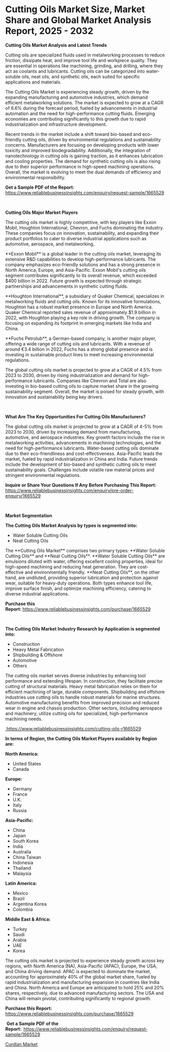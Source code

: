 <p><h1>Cutting Oils Market Size, Market Share and Global Market Analysis Report, 2025 - 2032</h1></p><p><strong>Cutting Oils Market Analysis and Latest Trends</strong></p>
<p><p>Cutting oils are specialized fluids used in metalworking processes to reduce friction, dissipate heat, and improve tool life and workpiece quality. They are essential in operations like machining, grinding, and drilling, where they act as coolants and lubricants. Cutting oils can be categorized into water-soluble oils, neat oils, and synthetic oils, each suited for specific applications and materials.</p><p>The Cutting Oils Market is experiencing steady growth, driven by the expanding manufacturing and automotive industries, which demand efficient metalworking solutions. The market is expected to grow at a CAGR of 6.6% during the forecast period, fueled by advancements in industrial automation and the need for high-performance cutting fluids. Emerging economies are contributing significantly to this growth due to rapid industrialization and infrastructure development.</p><p>Recent trends in the market include a shift toward bio-based and eco-friendly cutting oils, driven by environmental regulations and sustainability concerns. Manufacturers are focusing on developing products with lower toxicity and improved biodegradability. Additionally, the integration of nanotechnology in cutting oils is gaining traction, as it enhances lubrication and cooling properties. The demand for synthetic cutting oils is also rising due to their superior performance in high-speed machining operations. Overall, the market is evolving to meet the dual demands of efficiency and environmental responsibility.</p></p>
<p><strong>Get a Sample PDF of the Report:&nbsp;</strong> <a href="https://www.reliablebusinessinsights.com/enquiry/request-sample/1665529?utm_campaign=101&utm_medium=2&utm_source=Github&utm_content=ia&utm_term=26012025&utm_id=cutting-oils">https://www.reliablebusinessinsights.com/enquiry/request-sample/1665529</a></p>
<p>&nbsp;</p>
<p><strong>Cutting Oils Major Market Players</strong></p>
<p><p>The cutting oils market is highly competitive, with key players like Exxon Mobil, Houghton International, Chevron, and Fuchs dominating the industry. These companies focus on innovation, sustainability, and expanding their product portfolios to cater to diverse industrial applications such as automotive, aerospace, and metalworking.</p><p>**Exxon Mobil** is a global leader in the cutting oils market, leveraging its extensive R&D capabilities to develop high-performance lubricants. The company emphasizes eco-friendly solutions and has a strong presence in North America, Europe, and Asia-Pacific. Exxon Mobil's cutting oils segment contributes significantly to its overall revenue, which exceeded $400 billion in 2022. Future growth is expected through strategic partnerships and advancements in synthetic cutting fluids.</p><p>**Houghton International**, a subsidiary of Quaker Chemical, specializes in metalworking fluids and cutting oils. Known for its innovative formulations, Houghton has a robust market presence in Europe and North America. Quaker Chemical reported sales revenue of approximately $1.9 billion in 2022, with Houghton playing a key role in driving growth. The company is focusing on expanding its footprint in emerging markets like India and China.</p><p>**Fuchs Petrolub**, a German-based company, is another major player, offering a wide range of cutting oils and lubricants. With a revenue of around €3.4 billion in 2022, Fuchs has a strong global presence and is investing in sustainable product lines to meet increasing environmental regulations.</p><p>The global cutting oils market is projected to grow at a CAGR of 4.5% from 2023 to 2030, driven by rising industrialization and demand for high-performance lubricants. Companies like Chevron and Total are also investing in bio-based cutting oils to capture market share in the growing sustainability segment. Overall, the market is poised for steady growth, with innovation and sustainability being key drivers.</p></p>
<p>&nbsp;</p>
<p><strong>What Are The Key Opportunities For Cutting Oils Manufacturers?</strong></p>
<p><p>The global cutting oils market is projected to grow at a CAGR of 4-5% from 2023 to 2030, driven by increasing demand from manufacturing, automotive, and aerospace industries. Key growth factors include the rise in metalworking activities, advancements in machining technologies, and the need for high-performance lubricants. Water-based cutting oils dominate due to their eco-friendliness and cost-effectiveness. Asia-Pacific leads the market, fueled by rapid industrialization in China and India. Future trends include the development of bio-based and synthetic cutting oils to meet sustainability goals. Challenges include volatile raw material prices and stringent environmental regulations.</p></p>
<p><strong>Inquire or Share Your Questions If Any Before Purchasing This Report:</strong> <a href="https://www.reliablebusinessinsights.com/enquiry/pre-order-enquiry/1665529?utm_campaign=101&utm_medium=2&utm_source=Github&utm_content=ia&utm_term=26012025&utm_id=cutting-oils">https://www.reliablebusinessinsights.com/enquiry/pre-order-enquiry/1665529</a></p>
<p>&nbsp;</p>
<p><strong>Market Segmentation</strong></p>
<p><strong>The Cutting Oils Market Analysis by types is segmented into:</strong></p>
<p><ul><li>Water Soluble Cutting Oils</li><li>Neat Cutting Oils</li></ul></p>
<p><p>The **Cutting Oils Market** comprises two primary types: **Water Soluble Cutting Oils** and **Neat Cutting Oils**. **Water Soluble Cutting Oils** are emulsions diluted with water, offering excellent cooling properties, ideal for high-speed machining and reducing heat generation. They are cost-effective and environmentally friendly. **Neat Cutting Oils**, on the other hand, are undiluted, providing superior lubrication and protection against wear, suitable for heavy-duty operations. Both types enhance tool life, improve surface finish, and optimize machining efficiency, catering to diverse industrial applications.</p></p>
<p><strong>Purchase this Report:&nbsp;</strong><a href="https://www.reliablebusinessinsights.com/purchase/1665529?utm_campaign=101&utm_medium=2&utm_source=Github&utm_content=ia&utm_term=26012025&utm_id=cutting-oils">https://www.reliablebusinessinsights.com/purchase/1665529</a></p>
<p>&nbsp;</p>
<p><strong>The Cutting Oils Market Industry Research by Application is segmented into:</strong></p>
<p><ul><li>Construction</li><li>Heavy Metal Fabrication</li><li>Shipbuilding & Offshore</li><li>Automotive</li><li>Others</li></ul></p>
<p><p>The cutting oils market serves diverse industries by enhancing tool performance and extending lifespan. In construction, they facilitate precise cutting of structural materials. Heavy metal fabrication relies on them for efficient machining of large, durable components. Shipbuilding and offshore industries use cutting oils to handle robust materials for marine structures. Automotive manufacturing benefits from improved precision and reduced wear in engine and chassis production. Other sectors, including aerospace and machinery, utilize cutting oils for specialized, high-performance machining needs.</p></p>
<p><a href="https://www.reliablebusinessinsights.com/cutting-oils-r1665529?utm_campaign=101&utm_medium=2&utm_source=Github&utm_content=ia&utm_term=26012025&utm_id=cutting-oils">&nbsp;https://www.reliablebusinessinsights.com/cutting-oils-r1665529</a></p>
<p><strong>In terms of Region, the Cutting Oils Market Players available by Region are:</strong></p>
<p>
    <p> <strong> North America: </strong>
        <ul>
            <li>United States</li>
            <li>Canada</li>
        </ul>
        </p> 
    <p> <strong> Europe: </strong>
        <ul>
            <li>Germany</li>
            <li>France</li>
            <li>U.K.</li>
            <li>Italy</li>
            <li>Russia</li>
        </ul>
        </p> 
    <p> <strong> Asia-Pacific: </strong>
        <ul>
            <li>China</li>
            <li>Japan</li>
            <li>South Korea</li>
            <li>India</li>
            <li>Australia</li>
            <li>China Taiwan</li>
            <li>Indonesia</li>
            <li>Thailand</li>
            <li>Malaysia</li>
        </ul>
        </p> 
    <p> <strong> Latin America: </strong>
        <ul>
            <li>Mexico</li>
            <li>Brazil</li>
            <li>Argentina Korea</li>
            <li>Colombia</li>
        </ul>
        </p> 
    <p> <strong> Middle East & Africa: </strong>
        <ul>
            <li>Turkey</li>
            <li>Saudi</li>
            <li>Arabia</li>
            <li>UAE</li>
            <li>Korea</li>
        </ul>
    </p>
    </p>
<p><p>The cutting oils market is projected to experience steady growth across key regions, with North America (NA), Asia-Pacific (APAC), Europe, the USA, and China driving demand. APAC is expected to dominate the market, accounting for approximately 40% of the global market share, fueled by rapid industrialization and manufacturing expansion in countries like India and China. North America and Europe are anticipated to hold 25% and 20% shares, respectively, due to advanced manufacturing sectors. The USA and China will remain pivotal, contributing significantly to regional growth.</p></p>
<p><strong>Purchase this Report: </strong><a href="https://www.reliablebusinessinsights.com/purchase/1665529?utm_campaign=101&utm_medium=2&utm_source=Github&utm_content=ia&utm_term=26012025&utm_id=cutting-oils">https://www.reliablebusinessinsights.com/purchase/1665529</a></p>
<p>&nbsp;<strong>Get a Sample PDF of the Report:&nbsp;&nbsp;</strong><a href="https://www.reliablebusinessinsights.com/enquiry/request-sample/1665529?utm_campaign=101&utm_medium=2&utm_source=Github&utm_content=ia&utm_term=26012025&utm_id=cutting-oils">https://www.reliablebusinessinsights.com/enquiry/request-sample/1665529</a></p>
<p><strong></strong></p>
<p><p><a href="https://github.com/xalatieusope/Market-Research-Report-List-1/blob/main/curdlan-market.md?utm_campaign=101&utm_medium=2&utm_source=Github&utm_content=ia&utm_term=26012025&utm_id=cutting-oils">Curdlan Market</a></p></p>
